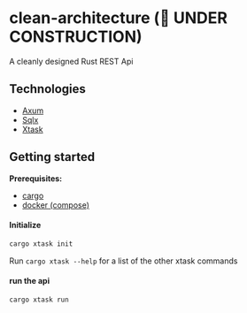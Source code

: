 # clean-architecture (🔨 UNDER CONSTRUCTION)

A cleanly designed Rust REST Api


## Technologies

- [Axum](https://github.com/tokio-rs/axum)
- [Sqlx](https://github.com/launchbadge/sqlx)
- [Xtask](https://github.com/matklad/cargo-xtask)


## Getting started

**Prerequisites:**

- [cargo](https://www.rust-lang.org/tools/install)
- [docker (compose)](https://docs.docker.com/engine/install/)


#### Initialize

``` bash
cargo xtask init
```

Run `cargo xtask --help` for a list of the other xtask commands


#### run the api

``` bash
cargo xtask run
```
